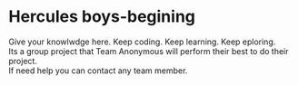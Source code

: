 # Hercules boys-begining
Give your knowlwdge here. Keep coding. Keep learning. Keep eploring.<br>
Its a group project that Team Anonymous will perform their best to do their project.<br>
If need help you can contact any team member.
